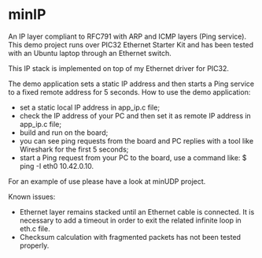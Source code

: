 # minIP
An IP layer compliant to RFC791 with ARP and ICMP layers (Ping service).
This demo project runs over PIC32 Ethernet Starter Kit and has been tested with an Ubuntu laptop through an Ethernet switch.

This IP stack is implemented on top of my Ethernet driver for PIC32.

The demo application sets a static IP address and then starts a Ping service to a fixed remote address for 5 seconds. 
How to use the demo application:
 - set a static local IP address in app_ip.c file;
 - check the IP address of your PC and then set it as remote IP address in app_ip.c file;
 - build and run on the board;
 - you can see ping requests from the board and PC replies with a tool like Wireshark for the first 5 seconds;
 - start a Ping request from your PC to the board, use a command like: $ ping -I eth0 10.42.0.10.

For an example of use please have a look at minUDP project.

Known issues:
 - Ethernet layer remains stacked until an Ethernet cable is connected. It is necessary to add a timeout in order to exit the related infinite loop in eth.c file.
 - Checksum calculation with fragmented packets has not been tested properly.